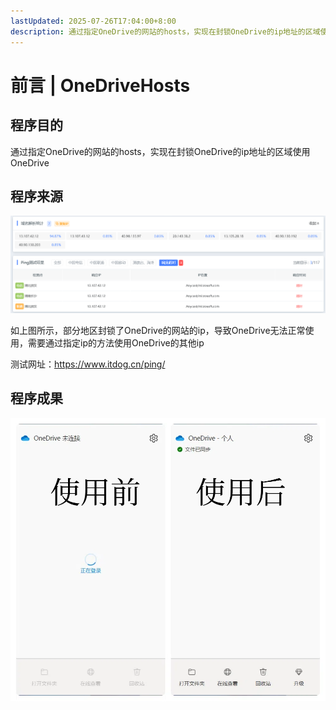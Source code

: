 ```yaml
---
lastUpdated: 2025-07-26T17:04:00+8:00
description: 通过指定OneDrive的网站的hosts，实现在封锁OneDrive的ip地址的区域使用OneDrive
---
```


# 前言 | OneDriveHosts

## 程序目的

通过指定OneDrive的网站的hosts，实现在封锁OneDrive的ip地址的区域使用OneDrive

## 程序来源

![ban](ban.png)

如上图所示，部分地区封锁了OneDrive的网站的ip，导致OneDrive无法正常使用，需要通过指定ip的方法使用OneDrive的其他ip

测试网址：<https://www.itdog.cn/ping/>

## 程序成果

![effect](effect.png)
